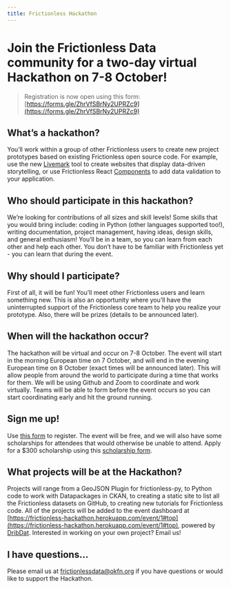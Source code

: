 ```yaml
---
title: Frictionless Hackathon
---
```


# Join the Frictionless Data community for a two-day virtual Hackathon on 7-8 October!

> Registration is now open using this form: [https://forms.gle/ZhrVfSBrNy2UPRZc9](https://forms.gle/ZhrVfSBrNy2UPRZc9)

## What’s a hackathon? 
You’ll work within a group of other Frictionless users to create new project prototypes based on existing Frictionless open source code. For example, use the new [Livemark](https://livemark.frictionlessdata.io/) tool to create websites that display data-driven storytelling, or use Frictionless React [Components](https://components.frictionlessdata.io/) to add data validation to your application. 

## Who should participate in this hackathon? 
We’re looking for contributions of all sizes and skill levels! Some skills that you would bring include: coding in Python (other languages supported too!), writing documentation, project management, having ideas, design skills, and general enthusiasm! You’ll be in a team, so you can learn from each other and help each other. You don’t have to be familiar with Frictionless yet - you can learn that during the event.

## Why should I participate? 
First of all, it will be fun! You’ll meet other Frictionless users and learn something new. This is also an opportunity where you’ll have the uninterrupted support of the Frictionless core team to help you realize your prototype. Also, there will be prizes (details to be announced later).

## When will the hackathon occur? 
The hackathon will be virtual and occur on 7-8 October. The event will start in the morning European time on 7 October, and will end in the evening European time on 8 October (exact times will be announced later). This will allow people from around the world to participate during a time that works for them. We will be using Github and Zoom to coordinate and work virtually. Teams will be able to form before the event occurs so you can start coordinating early and hit the ground running.

## Sign me up!
Use [this form](https://forms.gle/ZhrVfSBrNy2UPRZc9) to register. The event will be free, and we will also have some scholarships for attendees that would otherwise be unable to attend. Apply for a $300 scholarship using this [scholarship form](https://forms.gle/jwxVYjDYs31t1YmKA
).

## What projects will be at the Hackathon?
Projects will range from a GeoJSON Plugin for frictionless-py, to  Python code to work with Datapackages in CKAN, to creating a static site to list all the Frictionless datasets on GitHub, to creating new tutorials for Frictionless code.
All of the projects will be added to the event dashboard at [https://frictionless-hackathon.herokuapp.com/event/1#top](https://frictionless-hackathon.herokuapp.com/event/1#top), powered by [DribDat](https://dribdat.cc/). 
Interested in working on your own project? Email us!

## I have questions...
Please email us at frictionlessdata@okfn.org if you have questions or would like to support the Hackathon.
